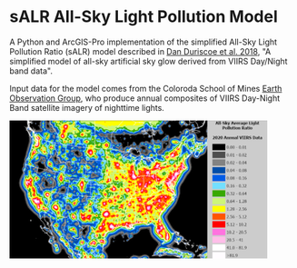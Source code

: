 # sALR All-Sky Light Pollution Model

A Python and ArcGIS-Pro implementation of the simplified All-Sky Light Pollution Ratio (sALR) model described in [Dan Duriscoe et al. 2018](https://www.sciencedirect.com/science/article/pii/S0022407317308749), "A simplified model of all-sky artificial sky glow derived from VIIRS Day/Night band data".

Input data for the model comes from the Coloroda School of Mines [Earth Observation Group](https://eogdata.mines.edu/products/vnl/), who produce annual composites of VIIRS Day-Night Band satellite imagery of nighttime lights.

<img src="data/sALR_2020_Layout.png?raw=true" alt="2020 sALR Model" width="90%"/>
